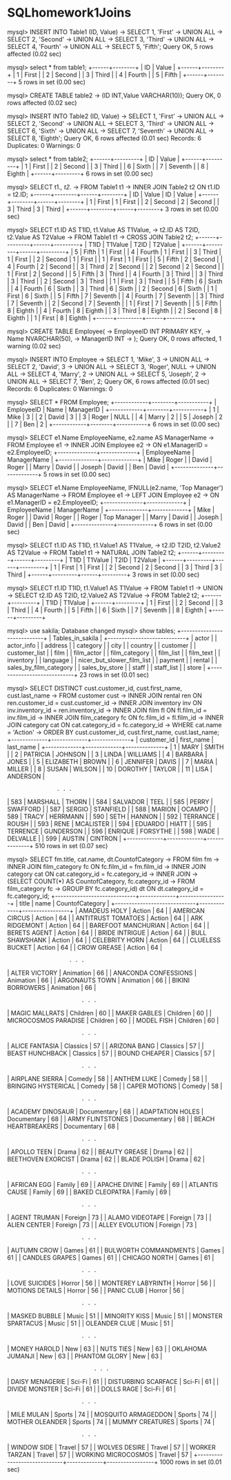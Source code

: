 # SQLhomework1Joins

mysql> INSERT INTO Table1 (ID, Value)
    -> SELECT 1, 'First'
    -> UNION ALL
    -> SELECT 2, 'Second'
    -> UNION ALL
    -> SELECT 3, 'Third'
    -> UNION ALL
    -> SELECT 4, 'Fourth'
    -> UNION ALL
    -> SELECT 5, 'Fifth';
Query OK, 5 rows affected (0.02 sec)

mysql> select * from table1;
+------+--------+
| ID   | Value  |
+------+--------+
|    1 | First  |
|    2 | Second |
|    3 | Third  |
|    4 | Fourth |
|    5 | Fifth  |
+------+--------+
5 rows in set (0.00 sec)

mysql> CREATE TABLE table2
    -> (ID INT,Value VARCHAR(10));
Query OK, 0 rows affected (0.02 sec)

mysql> INSERT INTO Table2 (ID, Value)
    -> SELECT 1, 'First'
    -> UNION ALL
    -> SELECT 2, 'Second'
    -> UNION ALL
    -> SELECT 3, 'Third'
    -> UNION ALL
    -> SELECT 6, 'Sixth'
    -> UNION ALL
    -> SELECT 7, 'Seventh'
    -> UNION ALL
    -> SELECT 8, 'Eighth';
Query OK, 6 rows affected (0.01 sec)
Records: 6  Duplicates: 0  Warnings: 0

mysql> select * from table2;
+------+---------+
| ID   | Value   |
+------+---------+
|    1 | First   |
|    2 | Second  |
|    3 | Third   |
|    6 | Sixth   |
|    7 | Seventh |
|    8 | Eighth  |
+------+---------+
6 rows in set (0.00 sec)

mysql> SELECT t1.*, t2.*
    -> FROM Table1 t1
    -> INNER JOIN Table2 t2 ON t1.ID = t2.ID;
+------+--------+------+--------+
| ID   | Value  | ID   | Value  |
+------+--------+------+--------+
|    1 | First  |    1 | First  |
|    2 | Second |    2 | Second |
|    3 | Third  |    3 | Third  |
+------+--------+------+--------+
3 rows in set (0.00 sec)

mysql> SELECT t1.ID AS T1ID, t1.Value AS T1Value,
    -> t2.ID AS T2ID, t2.Value AS T2Value
    -> FROM Table1 t1
    -> CROSS JOIN Table2 t2;
+------+---------+------+---------+
| T1ID | T1Value | T2ID | T2Value |
+------+---------+------+---------+
|    5 | Fifth   |    1 | First   |
|    4 | Fourth  |    1 | First   |
|    3 | Third   |    1 | First   |
|    2 | Second  |    1 | First   |
|    1 | First   |    1 | First   |
|    5 | Fifth   |    2 | Second  |
|    4 | Fourth  |    2 | Second  |
|    3 | Third   |    2 | Second  |
|    2 | Second  |    2 | Second  |
|    1 | First   |    2 | Second  |
|    5 | Fifth   |    3 | Third   |
|    4 | Fourth  |    3 | Third   |
|    3 | Third   |    3 | Third   |
|    2 | Second  |    3 | Third   |
|    1 | First   |    3 | Third   |
|    5 | Fifth   |    6 | Sixth   |
|    4 | Fourth  |    6 | Sixth   |
|    3 | Third   |    6 | Sixth   |
|    2 | Second  |    6 | Sixth   |
|    1 | First   |    6 | Sixth   |
|    5 | Fifth   |    7 | Seventh |
|    4 | Fourth  |    7 | Seventh |
|    3 | Third   |    7 | Seventh |
|    2 | Second  |    7 | Seventh |
|    1 | First   |    7 | Seventh |
|    5 | Fifth   |    8 | Eighth  |
|    4 | Fourth  |    8 | Eighth  |
|    3 | Third   |    8 | Eighth  |
|    2 | Second  |    8 | Eighth  |
|    1 | First   |    8 | Eighth  |
+------+---------+------+---------+

mysql> CREATE TABLE Employee(
    -> EmployeeID INT PRIMARY KEY,
    -> Name NVARCHAR(50),
    -> ManagerID INT
    -> );
Query OK, 0 rows affected, 1 warning (0.02 sec)

mysql> INSERT INTO Employee
    -> SELECT 1, 'Mike', 3
    -> UNION ALL
    -> SELECT 2, 'David', 3
    -> UNION ALL
    -> SELECT 3, 'Roger', NULL
    -> UNION ALL
    -> SELECT 4, 'Marry', 2
    -> UNION ALL
    -> SELECT 5, 'Joseph', 2
    -> UNION ALL
    -> SELECT 7, 'Ben', 2;
Query OK, 6 rows affected (0.01 sec)
Records: 6  Duplicates: 0  Warnings: 0

mysql> SELECT * FROM Employee;
+------------+--------+-----------+
| EmployeeID | Name   | ManagerID |
+------------+--------+-----------+
|          1 | Mike   |         3 |
|          2 | David  |         3 |
|          3 | Roger  |      NULL |
|          4 | Marry  |         2 |
|          5 | Joseph |         2 |
|          7 | Ben    |         2 |
+------------+--------+-----------+
6 rows in set (0.00 sec)

mysql> SELECT e1.Name EmployeeName, e2.name AS ManagerName
    -> FROM Employee e1
    -> INNER JOIN Employee e2
    -> ON e1.ManagerID = e2.EmployeeID;
+--------------+-------------+
| EmployeeName | ManagerName |
+--------------+-------------+
| Mike         | Roger       |
| David        | Roger       |
| Marry        | David       |
| Joseph       | David       |
| Ben          | David       |
+--------------+-------------+
5 rows in set (0.00 sec)

mysql> SELECT e1.Name EmployeeName, IFNULL(e2.name, 'Top Manager') AS ManagerName
    -> FROM Employee e1
    -> LEFT JOIN Employee e2
    -> ON e1.ManagerID = e2.EmployeeID;
+--------------+-------------+
| EmployeeName | ManagerName |
+--------------+-------------+
| Mike         | Roger       |
| David        | Roger       |
| Roger        | Top Manager |
| Marry        | David       |
| Joseph       | David       |
| Ben          | David       |
+--------------+-------------+
6 rows in set (0.00 sec)

mysql> SELECT t1.ID AS T1ID, t1.Value1 AS T1Value,
    -> t2.ID T2ID, t2.Value2 AS T2Value
    -> FROM Table1 t1
    -> NATURAL JOIN Table2 t2;
+------+---------+------+---------+
| T1ID | T1Value | T2ID | T2Value |
+------+---------+------+---------+
|    1 | First   |    1 | First   |
|    2 | Second  |    2 | Second  |
|    3 | Third   |    3 | Third   |
+------+---------+------+---------+
3 rows in set (0.00 sec)

mysql> SELECT t1.ID T1ID, t1.Value1 AS T1Value
    -> FROM Table1 t1
    -> UNION
    -> SELECT t2.ID AS T2ID, t2.Value2 AS T2Value
    -> FROM Table2 t2;
+------+---------+
| T1ID | T1Value |
+------+---------+
|    1 | First   |
|    2 | Second  |
|    3 | Third   |
|    4 | Fourth  |
|    5 | Fifth   |
|    6 | Sixth   |
|    7 | Seventh |
|    8 | Eighth  |
+------+---------+

mysql> use sakila;
Database changed
mysql> show tables;
+----------------------------+
| Tables_in_sakila           |
+----------------------------+
| actor                      |
| actor_info                 |
| address                    |
| category                   |
| city                       |
| country                    |
| customer                   |
| customer_list              |
| film                       |
| film_actor                 |
| film_category              |
| film_list                  |
| film_text                  |
| inventory                  |
| language                   |
| nicer_but_slower_film_list |
| payment                    |
| rental                     |
| sales_by_film_category     |
| sales_by_store             |
| staff                      |
| staff_list                 |
| store                      |
+----------------------------+
23 rows in set (0.01 sec)

mysql> SELECT DISTINCT cust.customer_id, cust.first_name, cust.last_name
    -> FROM customer cust
    -> INNER JOIN rental ren ON ren.customer_id = cust.customer_id
    -> INNER JOIN inventory inv ON inv.inventory_id = ren.inventory_id
    -> INNER JOIN film fl ON fl.film_id = inv.film_id
    -> INNER JOIN film_category fc ON fc.film_id = fl.film_id
    -> INNER JOIN category cat ON cat.category_id = fc.category_id
    -> WHERE cat.name = 'Action'
    -> ORDER BY cust.customer_id, cust.first_name, cust.last_name;
+-------------+-------------+--------------+
| customer_id | first_name  | last_name    |
+-------------+-------------+--------------+
|           1 | MARY        | SMITH        |
|           2 | PATRICIA    | JOHNSON      |
|           3 | LINDA       | WILLIAMS     |
|           4 | BARBARA     | JONES        |
|           5 | ELIZABETH   | BROWN        |
|           6 | JENNIFER    | DAVIS        |
|           7 | MARIA       | MILLER       |
|           8 | SUSAN       | WILSON       |
|          10 | DOROTHY     | TAYLOR       |
|          11 | LISA        | ANDERSON     |

                    . . .
                    
|         583 | MARSHALL    | THORN        |
|         584 | SALVADOR    | TEEL         |
|         585 | PERRY       | SWAFFORD     |
|         587 | SERGIO      | STANFIELD    |
|         588 | MARION      | OCAMPO       |
|         589 | TRACY       | HERRMANN     |
|         590 | SETH        | HANNON       |
|         592 | TERRANCE    | ROUSH        |
|         593 | RENE        | MCALISTER    |
|         594 | EDUARDO     | HIATT        |
|         595 | TERRENCE    | GUNDERSON    |
|         596 | ENRIQUE     | FORSYTHE     |
|         598 | WADE        | DELVALLE     |
|         599 | AUSTIN      | CINTRON      |
+-------------+-------------+--------------+
510 rows in set (0.07 sec)

mysql> SELECT fm.title, cat.name, dt.CountofCategory
    -> FROM film fm
    -> INNER JOIN film_category fc ON fc.film_id = fm.film_id
    -> INNER JOIN category cat ON cat.category_id = fc.category_id
    -> INNER JOIN
    -> (SELECT COUNT(*) AS CountofCategory, fc.category_id
    -> FROM film_category fc
    -> GROUP BY fc.category_id) dt ON dt.category_id  = fc.category_id;
+-----------------------------+-------------+-----------------+
| title                       | name        | CountofCategory |
+-----------------------------+-------------+-----------------+
| AMADEUS HOLY                | Action      |              64 |
| AMERICAN CIRCUS             | Action      |              64 |
| ANTITRUST TOMATOES          | Action      |              64 |
| ARK RIDGEMONT               | Action      |              64 |
| BAREFOOT MANCHURIAN         | Action      |              64 |
| BERETS AGENT                | Action      |              64 |
| BRIDE INTRIGUE              | Action      |              64 |
| BULL SHAWSHANK              | Action      |              64 |
| CELEBRITY HORN              | Action      |              64 |
| CLUELESS BUCKET             | Action      |              64 |
| CROW GREASE                 | Action      |              64 |

                        . . .
                    
| ALTER VICTORY               | Animation   |              66 |
| ANACONDA CONFESSIONS        | Animation   |              66 |
| ARGONAUTS TOWN              | Animation   |              66 |
| BIKINI BORROWERS            | Animation   |              66 |

                            . . .
                    
| MAGIC MALLRATS              | Children    |              60 |
| MAKER GABLES                | Children    |              60 |
| MICROCOSMOS PARADISE        | Children    |              60 |
| MODEL FISH                  | Children    |              60 |

                            . . .
                    
| ALICE FANTASIA              | Classics    |              57 |
| ARIZONA BANG                | Classics    |              57 |
| BEAST HUNCHBACK             | Classics    |              57 |
| BOUND CHEAPER               | Classics    |              57 |

                            . . .
                    
| AIRPLANE SIERRA             | Comedy      |              58 |
| ANTHEM LUKE                 | Comedy      |              58 |
| BRINGING HYSTERICAL         | Comedy      |              58 |
| CAPER MOTIONS               | Comedy      |              58 |

                            . . .
                    
| ACADEMY DINOSAUR            | Documentary |              68 |
| ADAPTATION HOLES            | Documentary |              68 |
| ARMY FLINTSTONES            | Documentary |              68 |
| BEACH HEARTBREAKERS         | Documentary |              68 |

                            . . .
                    
| APOLLO TEEN                 | Drama       |              62 |
| BEAUTY GREASE               | Drama       |              62 |
| BEETHOVEN EXORCIST          | Drama       |              62 |
| BLADE POLISH                | Drama       |              62 |

                            . . .
                    
| AFRICAN EGG                 | Family      |              69 |
| APACHE DIVINE               | Family      |              69 |
| ATLANTIS CAUSE              | Family      |              69 |
| BAKED CLEOPATRA             | Family      |              69 |

                            . . .
                    
| AGENT TRUMAN                | Foreign     |              73 |
| ALAMO VIDEOTAPE             | Foreign     |              73 |
| ALIEN CENTER                | Foreign     |              73 |
| ALLEY EVOLUTION             | Foreign     |              73 |

                            . . .
                    
| AUTUMN CROW                 | Games       |              61 |
| BULWORTH COMMANDMENTS       | Games       |              61 |
| CANDLES GRAPES              | Games       |              61 |
| CHICAGO NORTH               | Games       |              61 |

                            . . .
                    
| LOVE SUICIDES               | Horror      |              56 |
| MONTEREY LABYRINTH          | Horror      |              56 |
| MOTIONS DETAILS             | Horror      |              56 |
| PANIC CLUB                  | Horror      |              56 |

                            . . .
                    
| MASKED BUBBLE               | Music       |              51 |
| MINORITY KISS               | Music       |              51 |
| MONSTER SPARTACUS           | Music       |              51 |
| OLEANDER CLUE               | Music       |              51 |

                            . . .
                    
| MONEY HAROLD                | New         |              63 |
| NUTS TIES                   | New         |              63 |
| OKLAHOMA JUMANJI            | New         |              63 |
| PHANTOM GLORY               | New         |              63 |

                                . . .
                    
| DAISY MENAGERIE             | Sci-Fi      |              61 |
| DISTURBING SCARFACE         | Sci-Fi      |              61 |
| DIVIDE MONSTER              | Sci-Fi      |              61 |
| DOLLS RAGE                  | Sci-Fi      |              61 |

                            . . .
                    
| MILE MULAN                  | Sports      |              74 |
| MOSQUITO ARMAGEDDON         | Sports      |              74 |
| MOTHER OLEANDER             | Sports      |              74 |
| MUMMY CREATURES             | Sports      |              74 |

                            . . .
                    
| WINDOW SIDE                 | Travel      |              57 |
| WOLVES DESIRE               | Travel      |              57 |
| WORKER TARZAN               | Travel      |              57 |
| WORKING MICROCOSMOS         | Travel      |              57 |
+-----------------------------+-------------+-----------------+
1000 rows in set (0.01 sec)
